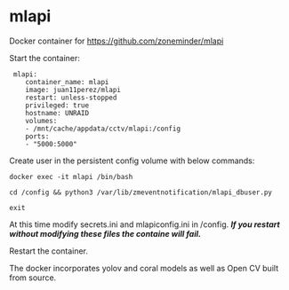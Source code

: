 # mlapi
Docker container for https://github.com/zoneminder/mlapi

Start the container:
```
 mlapi:
    container_name: mlapi
    image: juan11perez/mlapi
    restart: unless-stopped
    privileged: true
    hostname: UNRAID  
    volumes:
    - /mnt/cache/appdata/cctv/mlapi:/config
    ports:
    - "5000:5000"
```   

Create user in the persistent config volume with below commands:
```
docker exec -it mlapi /bin/bash
```
```
cd /config && python3 /var/lib/zmeventnotification/mlapi_dbuser.py
```
```
exit
```

At this time modify secrets.ini and mlapiconfig.ini in /config. ***If you restart without modifying these files the containe will fail.***   
   
Restart the container.

The docker incorporates yolov and coral models as well as Open CV built from source.
